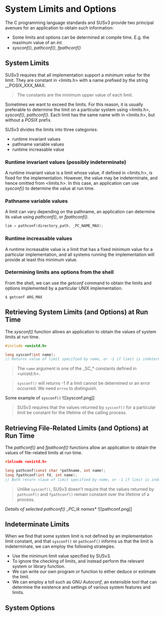 # System Limits and Options
The C programming language standards and SUSv3 provide two principal avenues for an application to obtain such information:
- Some limits and options can be determined at compile time. E.g. the maximum value of an *int*.
- *sysconf()*, *pathconf()*, *fpathconf()*

## System Limits
SUSv3 requires that all implementation support a *minimum value*  for the limit. They are constant in <limits.h> with a name prefixed by the string \__POSIX_XXX_MAX.

> The constants are the minimum upper value of each limit.

Sometimes we want to exceed the limits. For this reason, it is usually preferable to determine the limit on a particular system using <limits.h>, *sysconf()*, *pathconf()*. Each limit has the same name with in <limits.h>, but without a *POSIX* prefix.

SUSv3 divides the limits into three categories:
- runtime invariant values
- pathname variable values
- runtime increasable value

### Runtime invariant values (possibly indeterminate)
A runtime invariant value is a limit whose value, if defined in <limits.h>, is fixed for the implementation. However, the value may be indeterminate, and hence omitted from <limits.h>. In this case, an application can use *sysconf()* to determine the value at run time.

### Pathname variable values
A limit can vary depending on the pathname, an application can determine its value using *pathconf()*, or *fpathconf()*.

```c
lim = pathconf(directory_path, _PC_NAME_MAX);
```

### Runtime increasable values
A runtime increasable value is a limit that has a fixed minimum value for a particular implementation, and all systems running the implementation will provide at least this minimum value.

### Determining limits ans options from the shell
From the shell, we can use the *getconf* command to obtain the limits and options implemented by a particular UNIX implementation.
```shell
$ getconf ARG_MAX
```

## Retrieving System Limits (and Options) at Run Time
The *sysconf()* function allows an application to obtain the values of system limits at run time.
```c
#include <unistd.h>

long sysconf(int name);
// Returns value of limit specified by name, or -1 if limit is indeterminate or an error occurred
```

> The `name` argument is one of the \_SC_* constants defined in <unistd.h>.

> `sysconf()` will returns -1 if a limit cannot be determined or an error occurred. We need `errno` to distinguish.

Some example of `sysconf()` 
![[sysconf.png]]

> SUSv3 requires that the values returned by `sysconf()` for a particular limit be constant for the lifetime of the calling process.


## Retrieving File-Related Limits (and Options) at Run Time
The *pathconf()* and *fpathconf()* functions allow an application to obtain the values of file-related limits at run time.
```c
#inlcude <unistd.h>

long pathconf(const char *pathname, int name);
long fpathconf(int fd, int name);
// Both return vlaue of limit specified by name, or -1 if limit is indeterminate of an error occurred.
```

> Unlike `sysconf()`, SUSv3 doesn't require that the values returned by `pathconf()` and `fpathconf()` remain constant over the lifetime of a process.

**Details of selected pathconf() \_PC\_\k* names**
![[pathconf.png]]

## Indeterminate Limits
When we find that some system limit is not defined by an implementation limit constant, and that `sysconf()` or `pathconf()` informs us that the limit is indeterminate, we can employ the following strategies.

- Use the minimum limit value specified by SUSv3.
- To ignore the checking of limits, and instead perform the relevant system or library function.
- We can write our own program or function to either deduce or estimate the limit.
- We can employ a toll such as GNU *Autoconf*, an extensible tool that can determine the existence and settings of various system features and limits.

## System Options
